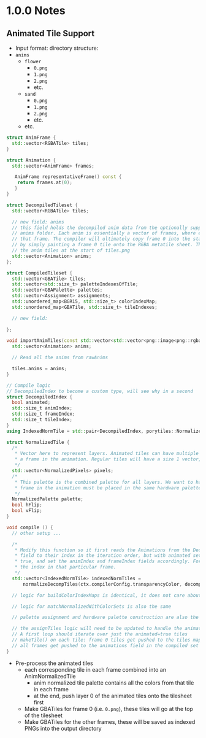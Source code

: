 # 1.0.0 Notes

## Animated Tile Support

+ Input format: directory structure:
+ `anims`
  + `flower`
    + `0.png`
    + `1.png`
    + `2.png`
    + etc.
  + `sand`
    + `0.png`
    + `1.png`
    + `2.png`
    + etc.
  + etc.

```C++
struct AnimFrame {
  std::vector<RGBATile> tiles;
}

struct Animation {
  std::vector<AnimFrame> frames;

   AnimFrame representativeFrame() const {
    return frames.at(0);
   }
}

struct DecompiledTileset {
  std::vector<RGBATile> tiles;

  // new field: anims
  // this field holds the decompiled anim data from the optionally supplied
  // anims folder. Each anim is essentially a vector of frames, where each frame is a vector of RGBATiles representing
  // that frame. The compiler will ultimately copy frame 0 into the start of VRAM. Users can "use" an animated tile
  // by simply painting a frame 0 tile onto the RGBA metatile sheet. The compiler will automatically link it to one of
  // the anim tiles at the start of tiles.png
  std::vector<Animation> anims;
};

struct CompiledTileset {
  std::vector<GBATile> tiles;
  std::vector<std::size_t> paletteIndexesOfTile;
  std::vector<GBAPalette> palettes;
  std::vector<Assignment> assignments;
  std::unordered_map<BGR15, std::size_t> colorIndexMap;
  std::unordered_map<GBATile, std::size_t> tileIndexes;

  // new field:
  
};

void importAnimTiles(const std::vector<std::vector<png::image<png::rgba_pixel>>>& rawAnims, DecompiledTileset& tiles) {
  std::vector<Animation> anims;

  // Read all the anims from rawAnims

  tiles.anims = anims;
}

// Compile logic
// DecompiledIndex to become a custom type, will see why in a second
struct DecompiledIndex {
  bool animated;
  std::size_t animIndex;
  std::size_t frameIndex;
  std::size_t tileIndex;
}
using IndexedNormTile = std::pair<DecompiledIndex, porytiles::NormalizedTile>;

struct NormalizedTile {
  /*
   * Vector here to represent layers. Animated tiles can have multiple layers, with each layer corresponding to
   * a frame in the animation. Regular tiles will have a size 1 vector, since they don't have layers.
   */
  std::vector<NormalizedPixels> pixels;
  /*
   * This palette is the combined palette for all layers. We want to handle it this way, since for anim tiles, each
   * frame in the animation must be placed in the same hardware palette.
   */
  NormalizedPalette palette;
  bool hFlip;
  bool vFlip;
}

void compile () {
  // other setup ...

  /*
   * Modify this function so it first reads the Animations from the DecompTileset. Regular tiles will just set the index
   * field to their index in the iteration order, but with animated set to false. Animated tiles will set animated to
   * true, and set the animIndex and frameIndex fields accordingly. For animated tiles, the tileIndex field refers to
   * the index in that particular frame.
   */
  std::vector<IndexedNormTile> indexedNormTiles =
      normalizeDecompTiles(ctx.compilerConfig.transparencyColor, decompiledTileset);

  // logic for buildColorIndexMaps is identical, it does not care about the DecompiledIndex field

  // logic for matchNormalizedWithColorSets is also the same

  // palette assignment and hardware palette construction are also the same

  // the assignTiles logic will need to be updated to handle the animated tiles correctly
  // A first loop should iterate over just the animated=true tiles
  // makeTile() on each tile: frame 0 tiles get pushed to the tiles map so the regular assignments can reference
  // all frames get pushed to the animations field in the compiled set so the emitter can emit the frames as GBATiles
}
```

+ Pre-process the animated tiles
  + each corresponding tile in each frame combined into an AnimNormalizedTile
    + anim normalized tile palette contains all the colors from that tile in each frame
    + at the end, push layer 0 of the animated tiles onto the tilesheet first
  + Make GBATiles for frame 0 (i.e. `0.png`), these tiles will go at the top of the tilesheet
  + Make GBATiles for the other frames, these will be saved as indexed PNGs into the output directory
